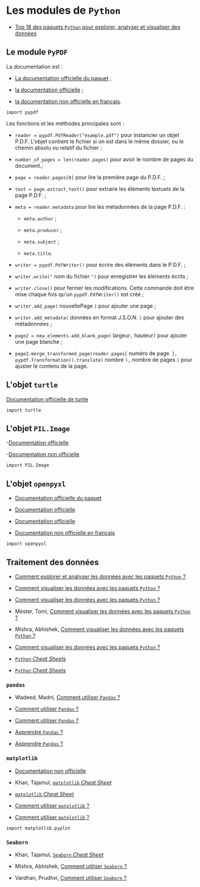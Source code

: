 # Les modules de `Python`

- [Top 18 des paquets `Python` pour explorer, analyser et visualiser des données](./PDF/Top%2018%20Python%20Libraires%20for%20Data%20Scientists.pdf)

## Le module `PyPDF`

La documentation est :

- [La documentation officielle du paquet](https://pypi.org/project/pypdf/) ;

- [la documentation officielle](https://pypdf.readthedocs.io/en/stable/) ;

- [la documentation non officielle en français](https://products.documentprocessing.com/fr/merger/python/pypdf/).

`import pypdf`

Les fonctions et les méthodes principales sont :

- `reader = pypdf.PdfReader("example.pdf")` pour instancier un objet P.D.F. L'objet contient le fichier si on est dans le même dossier, ou le chemin absolu ou relatif du fichier ;

- `number_of_pages = len(reader.pages)` pour avoir le nombre de pages du document.;

- `page = reader.pages[0]` pour lire la première page du P.D.F. ;

- `text = page.extract_text()` pour extraire les éléments textuels de la page P.D.F. ;

- `meta = reader.metadata` pour lire les métadonnées de la page P.D.F. :

	+ `meta.author` ;

	+ `meta.producer` ;

	+ `meta.subject` ;

	+ `meta.title`.

- `writer = pypdf.PdfWriter()` pour écrire des éléments dans le P.D.F. ;

- `writer.write("` nom du fichier `")` pour enregistrer les éléments écrits ;

- `writer.close()` pour fermer les modifications. Cette commande doit être mise chaque fois qu'un `pypdf.PdfWriter()` est créé ;

- `writer.add_page(` nouvellePage `)` pour ajouter une page ;

- `writer.add_metadata(` données en format J.S.O.N. `)` pour ajouter des métadonnées ; 

- `page2 = new_elements.add_blank_page(` largeur`,` hauteur`)` pour ajouter une page blanche ;

- `page2.merge_transformed_page(reader.pages[` numéro de page` ], pypdf.Transformation().translate(` nombre `),` nombre de pages `)` pour ajuster le contenu de la page.

## L'objet `turtle`

[Documentation officielle de turtle](https://docs.python.org/3/library/turtle.html)

`import turtle`

## L'objet `PIL.Image`

-[Documentation officielle](https://pillow.readthedocs.io/en/stable/)

-[Documentation non officielle](https://he-arc.github.io/livre-python/pillow/index.html)

`import PIL.Image`

## L'objet `openpyxl`

- [Documentation officielle du paquet](https://pypi.org/project/openpyxl/)

- [Documentation officielle](https://readthedocs.org/projects/openpyxl/)

- [Documentation officielle](https://openpyxl.readthedocs.io/en/stable/)

- [Documentation non officielle en français](https://www.python-simple.com/python-autres-modules-non-standards/openpyxl.php)

`import openpyxl`

## Traitement des données

- [Comment explorer et analyser les données avec les paquets `Python` ?](./PDF/Exploratory-Data-Analysis.pdf)

- [Comment visualiser les données avec les paquets `Python` ?](./PDF/Data%20Visualization-The%2017%20Mots%20Common%20Graph%20Types.pdf)

- [Comment visualiser les données avec les paquets `Python` ?](./PDF/Data-Visualization-Cheat-Sheet.pdf)

- Mester, Tomi, [Comment visualiser les données avec les paquets `Python` ?](./PDF/Mester-Tomi-Python-for-Data-Science-Cheat-Sheet.pdf)

- Mishra, Abhishek, [Comment visualiser les données avec les paquets `Python` ?](./PDF/Mishra-Abhishek-Plotly%20Python-Data%20Visualization.pdf)

- [Comment visualiser les données avec les paquets `Python` ?](./PDF/Plotly.pdf)

- [`Python` *Cheat Sheets*](./PDF/Universite-de-Compiegne-Python-for-Data-Science-Cheat-Sheet-v1.pdf)

- [`Python` *Cheat Sheets*](./PDF/Universite-de-Compiegne-Python-for-Data-Science-Cheat-Sheet-v2.pdf)

### `pandas`

- Wadeed, Madni, [Comment utiliser `Pandas` ?](./PDF/Pandas/Madni-Wadeed-Pandas-Cheat-Sheet.pdf)

- [Comment utiliser `Pandas` ?](./PDF/Pandas/Pandas-Cheatsheet-A%20Beginners%20Guide.pdf)

- [Comment utiliser `Pandas` ?](./PDF/Pandas/Exploratory-Data-Analysis-with-Pandas.pdf)

- [Apprendre `Pandas` ?](./PDF/Pandas/Learning-Pandas.pdf)

- [Apprendre `Pandas` ?](./PDF/Pandas/Ali-Syed%20Afroz-Python%20Master%20Data%20Manipulation%20and%20Visualization.pdf)

### `matplotlib`

- [Documentation non officielle](https://matplotlib.org/3.5.3/api/_as_gen/matplotlib.pyplot.html)

- Khan, Tajamul, [`matplotlib` *Cheat Sheet*](./PDF/Matplotlib/Khan-Tajamul-MatPlotLib.pdf)

- [`matplotlib` *Cheat Sheet*](./PDF/Matplotlib/MatPlotLib-Cheat-Sheet.pdf)

- [Comment utiliser `matplotlib` ?](./PDF/Matplotlib/MatPlotLib-for-Python.pdf)

- [Comment utiliser `matplotlib` ?](./PDF/Matplotlib/MatPlotLib.pdf)

`import matplotlib.pyplot`

### `Seaborn`

- Khan, Tajamul, [`Seaborn` *Cheat Sheet*](./PDF/Seaborn/Khan-Tajamul-Seaborn.pdf)

- Mishra, Abhishek, [Comment utiliser `Seaborn` ?](./PDF/Seaborn/Mishra-Abhishek-Seaborn.pdf)

- Vardhan, Prudhvi, [Comment utiliser `Seaborn` ?](./PDF/Seaborn/Vardhan-Prudhvi-Seaborn.pdf)
